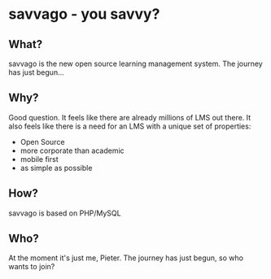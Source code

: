 # savvago - you savvy?


## What?
savvago is the new open source learning management system.
The journey has just begun...

## Why?
Good question. It feels like there are already millions of LMS out there. It also feels like there is a need for an LMS with a unique set of properties:
* Open Source
* more corporate than academic
* mobile first
* as simple as possible

## How?
savvago is based on PHP/MySQL

## Who?
At the moment it's just me, Pieter.
The journey has just begun, so who wants to join?



<script>
  (function(i,s,o,g,r,a,m){i['GoogleAnalyticsObject']=r;i[r]=i[r]||function(){
  (i[r].q=i[r].q||[]).push(arguments)},i[r].l=1*new Date();a=s.createElement(o),
  m=s.getElementsByTagName(o)[0];a.async=1;a.src=g;m.parentNode.insertBefore(a,m)
  })(window,document,'script','https://www.google-analytics.com/analytics.js','ga');

  ga('create', 'UA-85168686-1', 'auto');
  ga('send', 'pageview');

</script>
